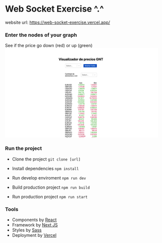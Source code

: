# Web Socket Exercise ^.^

website url: https://web-socket-exercise.vercel.app/

### Enter the nodes of your graph

See if the price go down (red) or up (green)
![](https://github.com/gerardogaravito/web-socket-exercise/blob/main/public/web-socket-exercise.png)

### Run the project

- Clone the project
  `git clone [url]`

- Install dependencies
  `npm install`

- Run develop enviroment
  `npm run dev`

- Build production project
  `npm run build`

- Run production project
  `npm run start`

### Tools

- Components by [React](http://es.reactjs.org/ 'React')
- Framework by [Next JS](http://nextjs.org/ 'Next JS')
- Styles by [Sass](https://sass-lang.com/ 'Sass')
- Deployment by [Vercel](http://vercel.com 'Vercel')
